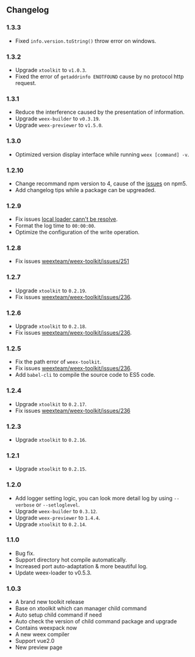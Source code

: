## Changelog

### 1.3.3
- Fixed `info.version.toString()` throw error on windows.

### 1.3.2
- Upgrade `xtoolkit` to `v1.0.3`.
- Fixed the error of `getaddrinfo ENOTFOUND` cause by no protocol http request.

### 1.3.1
- Reduce the interference caused by the presentation of information.
- Upgrade `weex-builder` to `v0.3.19`.
- Upgrade `weex-previewer` to `v1.5.0`.

### 1.3.0
- Optimized version display interface while running `weex [command] -v`.

### 1.2.10
- Change recommand npm version to 4, cause of the [issues](https://github.com/npm/npm/issues/16991) on npm5.
- Add changelog tips while a package can be upgreaded.

### 1.2.9
- Fix issues [local loader cann't be resolve](https://github.com/weexteam/weex-builder/commit/346f7c37b0032f17b023d80c9e15306764484d23).
- Format the log time to `00:00:00`.
- Optimize the configuration of the write operation.

### 1.2.8
- Fix issues [weexteam/weex-toolkit/issues/251](https://github.com/weexteam/weex-toolkit/issues/251)

### 1.2.7
- Upgrade `xtoolkit` to `0.2.19`.
- Fix issues [weexteam/weex-toolkit/issues/236](https://github.com/weexteam/weex-toolkit/issues/236).

### 1.2.6
- Upgrade `xtoolkit` to `0.2.18`.
- Fix issues [weexteam/weex-toolkit/issues/236](https://github.com/weexteam/weex-toolkit/issues/236).

### 1.2.5
- Fix the path error of `weex-toolkit`.
- Fix issues [weexteam/weex-toolkit/issues/236](https://github.com/weexteam/weex-toolkit/issues/236).
- Add `babel-cli` to compile the source code to ES5 code.

### 1.2.4
- Upgrade `xtoolkit` to `0.2.17`. 
- Fix issues [weexteam/weex-toolkit/issues/236](https://github.com/weexteam/weex-toolkit/issues/236)

### 1.2.3
- Upgrade `xtoolkit` to `0.2.16`. 

### 1.2.1
- Upgrade `xtoolkit` to `0.2.15`.

### 1.2.0
- Add logger setting logic, you can look more detail log by using `--verbose` or `--setloglevel`.
- Upgrade `weex-builder` to `0.3.12`.
- Upgrade `weex-previewer` to `1.4.4`.
- Upgrade `xtoolkit` to `0.2.14`.


### 1.1.0
- Bug fix.
- Support directory hot compile automatically.
- Increased port auto-adaptation & more beautiful log.
- Update weex-loader to v0.5.3.
 
### 1.0.3
- A brand new toolkit release
- Base on xtoolkit which can manager child command
- Auto setup child command if need
- Auto check the version of child command package and upgrade
- Contains weexpack now
- A new weex compiler
- Support vue2.0 
- New preview page